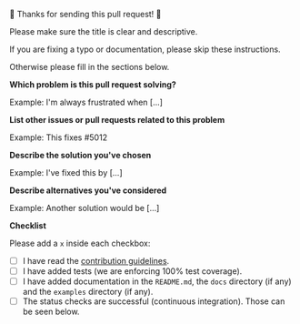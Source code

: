 🎉 Thanks for sending this pull request! 🎉

Please make sure the title is clear and descriptive.

If you are fixing a typo or documentation, please skip these instructions.

Otherwise please fill in the sections below.

**Which problem is this pull request solving?**

Example: I'm always frustrated when [...]

**List other issues or pull requests related to this problem**

Example: This fixes #5012

**Describe the solution you've chosen**

Example: I've fixed this by [...]

**Describe alternatives you've considered**

Example: Another solution would be [...]

**Checklist**

Please add a `x` inside each checkbox:

- [ ] I have read the [contribution guidelines](../blob/main/CONTRIBUTING.md).
- [ ] I have added tests (we are enforcing 100% test coverage).
- [ ] I have added documentation in the `README.md`, the `docs` directory (if
      any) and the `examples` directory (if any).
- [ ] The status checks are successful (continuous integration). Those can be
      seen below.
